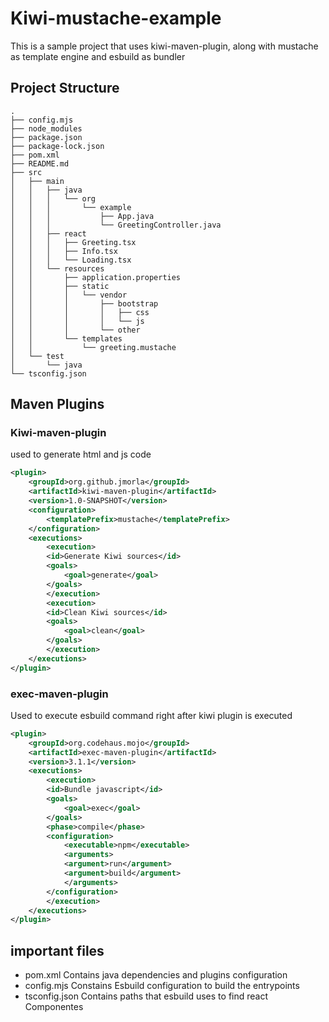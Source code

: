 
# Kiwi-mustache-example

This is a sample project that uses kiwi-maven-plugin, along with mustache as template engine and esbuild as bundler


## Project Structure

```
.
├── config.mjs
├── node_modules
├── package.json
├── package-lock.json
├── pom.xml
├── README.md
├── src
│   ├── main
│   │   ├── java
│   │   │   └── org
│   │   │       └── example
│   │   │           ├── App.java
│   │   │           └── GreetingController.java
│   │   ├── react
│   │   │   ├── Greeting.tsx
│   │   │   ├── Info.tsx
│   │   │   └── Loading.tsx
│   │   └── resources
│   │       ├── application.properties
│   │       ├── static
│   │       │   └── vendor
│   │       │       ├── bootstrap
│   │       │       │   ├── css
│   │       │       │   └── js
│   │       │       └── other
│   │       └── templates
│   │           └── greeting.mustache
│   └── test
│       └── java
└── tsconfig.json
```


## Maven Plugins

### Kiwi-maven-plugin

used to generate html and js code

```xml
<plugin>
    <groupId>org.github.jmorla</groupId>
    <artifactId>kiwi-maven-plugin</artifactId>
    <version>1.0-SNAPSHOT</version>
    <configuration>
        <templatePrefix>mustache</templatePrefix>
    </configuration>
    <executions>
        <execution>
        <id>Generate Kiwi sources</id>
        <goals>
            <goal>generate</goal>
        </goals>
        </execution>
        <execution>
        <id>Clean Kiwi sources</id>
        <goals>
            <goal>clean</goal>
        </goals>
        </execution>
    </executions>
</plugin>
```

### exec-maven-plugin
Used to execute esbuild command right after kiwi plugin is executed

```xml
<plugin>
    <groupId>org.codehaus.mojo</groupId>
    <artifactId>exec-maven-plugin</artifactId>
    <version>3.1.1</version>
    <executions>
        <execution>
        <id>Bundle javascript</id>
        <goals>
            <goal>exec</goal>
        </goals>
        <phase>compile</phase>
        <configuration>
            <executable>npm</executable>
            <arguments>
            <argument>run</argument>
            <argument>build</argument>
            </arguments>
        </configuration>
        </execution>
    </executions>
</plugin>
```


## important files

* pom.xml Contains java dependencies and plugins configuration
* config.mjs Constains Esbuild configuration to build the entrypoints
* tsconfig.json Contains paths that esbuild uses to find react Componentes